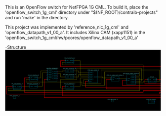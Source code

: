 This is an OpenFlow switch for NetFPGA 1G CML.
To build it, place the 'openflow_switch_1g_cml' directory under "$(NF_ROOT)/contraib-projects" and run 'make' in the directory.

This project was implemented by 'reference_nic_1g_cml' and 'openflow_datapath_v1_00_a'.
It includes Xilinx CAM (xapp1151) in the 'openflow_switch_1g_cml/hw/pcores/openflow_datapath_v1_00_a'

-Structure
![structure](./img/cml_openflow.png)

